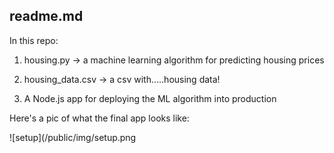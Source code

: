readme.md
-------------------

In this repo:

1. housing.py -> a machine learning algorithm for predicting housing prices

2. housing_data.csv -> a csv with.....housing data!

3. A Node.js app for deploying the ML algorithm into production

Here's a pic of what the final app looks like:

![setup](/public/img/setup.png
